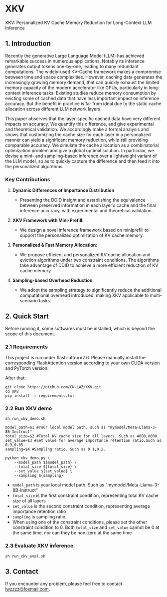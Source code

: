 # XKV
XKV: Personalized KV Cache Memory Reduction for Long-Context LLM Inference

## 1. Introduction
Recently the generative Large Language Model (LLM) has achieved remarkable success in numerous applications. Notably its inference generates output tokens one-by-one, leading to many redundant computations. The widely-used KV-Cache framework makes a compromise between time and space complexities. However, caching data generates the increasingly growing memory demand, that can quickly exhaust the limited memory capacity of the modern accelerator like GPUs, particularly in long-context inference tasks. Existing studies reduce memory consumption by evicting some of cached data that have less important impact on inference accuracy. But the benefit in practice is far from ideal due to the static cache allocation across different LLM network layers. 

This paper observes that the layer-specific cached data have very different impacts on accuracy. We quantify this difference, and give experimental and theoretical validation. We accordingly make a formal analysis and shows that customizing the cache size for each layer in a personalized manner can yield a significant memory reduction, while still providing comparable accuracy. We simulate the cache allocation as a combinatorial optimization problem and give a global optimal solution. In particular, we devise a mini- and sampling-based inference over a lightweight variant of the LLM model, so as to quickly capture the difference and then feed it into the personalized algorithms.

### **Key Contributions**
1. **Dynamic Differences of Importance Distribution**
   - Presenting the DDID insight and establishing the equivalence between preserved information in each layer’s cache and the final inference accuracy, with experimental and theoretical validation. 
2. **XKV Framework with Mini-Prefill**:
   - We design a novel inference framework based on miniprefill to support the personalized optimization of KV cache memory.


3. **Personalized & Fast Memory Allocation**:
   - We propose efficient and personalized KV cache allocation and eviction algorithms under two constraint conditions. The algorithms take advantage of DDID to achieve a more efficient reduction of KV cache memory.


4. **Sampling-based Overhead Reduction**:
   - We adopt the sampling strategy to significantly reduce the additional computational overhead introduced, making XKV applicable to multi-scenario tasks.


## 2. Quick Start

Before running it, some softwares must be installed, which is beyond the scope of this document. 
### 2.1 Requirements
This project is run under flash-attn==2.6. Please manually install the corresponding FlashAttention version according to your own CUDA version and PyTorch version.

After that:
```
git clone https://github.com/CN-LWZ/XKV.git
cd XKV
pip install -r requirements.txt
```
### 2.2 Run XKV demo
```
sh run_xkv_demo.sh
```
```
model_path=$1 #Your local model path. such as "mymodel/Meta-Llama-3-8B-Instruct"
total_size=$2 #Total KV cache size for all layers. Such as 4000,8000.
set_value=$3 #Set value for average importance retention ratio.Such as 0.9,0.85.
sampling=$4 #Sampling ratio. Such as 0.1,0.2.

python xkv_demo.py \
    --model_path ${model_path} \
    --total_size ${total_size} \
    --set_value ${set_value} \
    --sampling ${sampling} 
```
- `model_path` is your local model path. Such as "mymodel/Meta-Llama-3-8B-Instruct"
- `total_size` is the first constraint condition, representing total KV cache size of all layers
- `set_value` is the second constraint condition, representing average importance retention ratio
- `sampling` is sampling ratio
- When using one of the constraint conditions, please set the other constraint condition to 0. Both `total_size` and `set_value` cannot be 0 at the same time, nor can they be non-zero at the same time
  
### 2.3 Evaluate XKV inference
```
sh run_xkv_eval.sh
```

## 3. Contact  
If you encounter any problem, please feel free to contact lwzzzz@foxmail.com.
